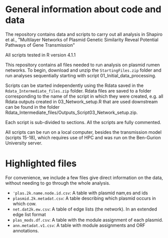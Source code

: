 # General information about code and data

The repository contains data and scripts to carry out all analysis in Shapiro et al., "Multilayer Networks of Plasmid Genetic Similarity Reveal Potential Pathways of Gene Transmission"

All scripts tested in R version 4.1.1

This repository contains all files needed to run analysis on plasmid rumen networks. To begin, download and unzip the `StartingFiles.zip` folder and run analyses sequentially starting with script 01_Initial_data_processing.

Scripts can be started independently using the Rdata saved in the `Rdata_Intermediate_files.zip` folder. Rdata files are saved to a folder corresponding to the name of the script in which they were created, e.g. all Rdata outputs created in 03_Network_setup.R that are used downstream can be found in the folder Rdata_Intermediate_files/Outputs_Script03_Network_setup.zip.

Each script is sub-divided to sections. All the scripts are fully commented.

All scripts can be run on a local computer, besides the transmission model (scripts 15-18), which requires use of HPC and was run on the Ben-Gurion University server.

# Highlighted files

For convenience, we include a few files give direct information on the data, without needing to go through the whole analysis.

* `'plas.2k.name.node.id.csv`: A table with plasmid nam,es and ids
* `plasmid.2k.metadat.csv`: A table describing which plasmid occurs in which cow.
* `net.dat2k.ew.csv`: A table of edge lists (the network). In an extended edge list format
* `plas_mods.df.csv`: A table with the module assignment of each plasmid.
* `ann.metadat.v1.csv`: A table with module assignments and ORF annotations.

